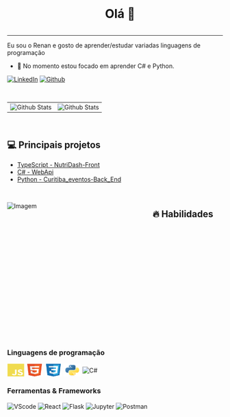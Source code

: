 <!--título-->
<div id="user-content-toc">
  <ul align="center">
    <summary><h1 style="display: inline-block">Olá 👋</h1></summary>
  </ul>
</div>

---

<p>
Eu sou o Renan e gosto de aprender/estudar variadas linguagens de programação

- 🌱 No momento estou focado em aprender C# e Python.

<!-- Links -->
[![LinkedIn](https://img.shields.io/badge/LinkedIn-0077B5?style=for-the-badge&logo=linkedin&logoColor=white)](https://www.linkedin.com/in/renan-beloc/)
[![Github](https://img.shields.io/badge/GitHub-100000?style=for-the-badge&logo=github&logoColor=white)](https://github.com/RenanBelo)

<!-- GithubStats -->

<table>
  <tr>
    <td>
<img
        align="left"
        src="https://github-readme-stats.vercel.app/api?username=RenanBelo&show_icons=true&theme=gotham"
        alt="Github Stats"
      />  
    </td>
    <br>
    <td>
      <img
        align="left"
        src="https://github-readme-stats.vercel.app/api/top-langs/?username=RenanBelo&theme=dark&hide_border=false&include_all_commits=true&count_private=true&layout=compact"
        alt="Github Stats"
      />
    </td>
  </tr>
</table>
<br>


<!-- Portfolio -->
## :computer:  Principais projetos
- [TypeScript - NutriDash-Front](https://github.com/RenanBelo/NutriDash-Front)
- [C# - WebApi](https://github.com/RenanBelo/WebApi_c-)
- [Python - Curitiba_eventos-Back_End](https://github.com/RenanBelo/curitiba_eventos-Back_End)

<br>
<p align="left">
<img align="left" src="https://media.giphy.com/media/v1.Y2lkPTc5MGI3NjExODN4ajkwNW0wNGdwbGVjYWcwb3RwbG1yNndpYzVkeWVnZXJxdDhzbSZlcD12MV9pbnRlcm5hbF9naWZfYnlfaWQmY3Q9Zw/H62NM1ab7wzMXURdoi/giphy.gif"
height= 340 width= 340 alt="Imagem">
</p>

## 🔥 Habilidades

<!-- Skills: Programming Languages -->
<div style="flex-basis: 48%; clear: both;">
<h3>Linguagens de programação</h3>
<img align="center" alt="Js" height="30" width="40" src="https://raw.githubusercontent.com/devicons/devicon/master/icons/javascript/javascript-plain.svg">
<img align="center" alt="HTML" height="30" width="40" src="https://raw.githubusercontent.com/devicons/devicon/master/icons/html5/html5-original.svg">
<img align="center" alt="CSS" height="30" width="40" src="https://raw.githubusercontent.com/devicons/devicon/master/icons/css3/css3-original.svg">
<img align="center" alt="Python" height="30" width="40" src="https://raw.githubusercontent.com/devicons/devicon/master/icons/python/python-original.svg">
<img align="center" alt="C#" height="30" width="40" src="https://skillicons.dev/icons?i=cs">
</div>

<!-- Skills: Tools & Frameworks -->
<div style="flex-basis: 48%;">
<h3>Ferramentas & Frameworks</h3>
<img align="center" alt="VScode" height="30" width="40" src="https://cdn.jsdelivr.net/gh/devicons/devicon/icons/vscode/vscode-original.svg">
<img align="center" alt="React" height="30" width="40" src="https://skillicons.dev/icons?i=react">
<img align="center" alt="Flask" height="30" width="40" src="https://skillicons.dev/icons?i=flask">
<img align="center" alt="Jupyter" height="30" width="40" src="https://cdn.jsdelivr.net/gh/devicons/devicon/icons/jupyter/jupyter-original.svg">
<img align="center" alt="Postman" height="30" width="40" src="https://skillicons.dev/icons?i=postman">
</div>
